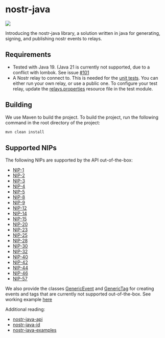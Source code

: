 # nostr-java
[![](https://jitpack.io/v/tcheeric/nostr-java.svg)](https://jitpack.io/#tcheeric/nostr-java)

Introducing the nostr-java library, a solution written in java for generating, signing, and publishing nostr events to relays.

## Requirements
- Tested with Java 19. (Java 21 is currently not supported, due to a conflict with lombok. See issue [#101](https://github.com/tcheeric/nostr-java/issues/101)
- A Nostr relay to connect to. This is needed for the [unit tests](https://github.com/tcheeric/nostr-java/tree/main/nostr-java-test). You can either run your own relay, or use a public one. To configure your test relay, update the [relays.properties](https://github.com/tcheeric/nostr-java/blob/main/nostr-java-test/src/test/resources/relays.properties) resource file in the test module.

## Building
We use Maven to build the project. To build the project, run the following command in the root directory of the project:

```bash
mvn clean install
```

## Supported NIPs
The following NIPs are supported by the API out-of-the-box:
- [NIP-1](https://github.com/nostr-protocol/nips/blob/master/01.md)
- [NIP-2](https://github.com/nostr-protocol/nips/blob/master/02.md)
- [NIP-3](https://github.com/nostr-protocol/nips/blob/master/03.md)
- [NIP-4](https://github.com/nostr-protocol/nips/blob/master/04.md)
- [NIP-5](https://github.com/nostr-protocol/nips/blob/master/05.md)
- [NIP-8](https://github.com/nostr-protocol/nips/blob/master/08.md)
- [NIP-9](https://github.com/nostr-protocol/nips/blob/master/09.md)
- [NIP-12](https://github.com/nostr-protocol/nips/blob/master/12.md)
- [NIP-14](https://github.com/nostr-protocol/nips/blob/master/14.md)
- [NIP-15](https://github.com/nostr-protocol/nips/blob/master/15.md)
- [NIP-20](https://github.com/nostr-protocol/nips/blob/master/20.md)
- [NIP-23](https://github.com/nostr-protocol/nips/blob/master/23.md)
- [NIP-25](https://github.com/nostr-protocol/nips/blob/master/25.md)
- [NIP-28](https://github.com/nostr-protocol/nips/blob/master/28.md)
- [NIP-30](https://github.com/nostr-protocol/nips/blob/master/30.md)
- [NIP-32](https://github.com/nostr-protocol/nips/blob/master/32.md)
- [NIP-40](https://github.com/nostr-protocol/nips/blob/master/40.md)
- [NIP-42](https://github.com/nostr-protocol/nips/blob/master/42.md)
- [NIP-44](https://github.com/nostr-protocol/nips/blob/master/44.md)
- [NIP-46](https://github.com/nostr-protocol/nips/blob/master/46.md)
- [NIP-57](https://github.com/nostr-protocol/nips/blob/master/57.md)

We also provide the classes [GenericEvent](https://github.com/tcheeric/nostr-java/blob/main/nostr-java-event/src/main/java/nostr/event/impl/GenericEvent.java) and [GenericTag](https://github.com/tcheeric/nostr-java/blob/main/nostr-java-event/src/main/java/nostr/event/impl/GenericTag.java) for creating events and tags that are currently not supported out-of-the-box.
See working example [here](https://github.com/tcheeric/nostr-java/tree/main/nostr-java-examples)

Additional reading:
- [nostr-java-api](https://github.com/tcheeric/nostr-java/tree/main/nostr-java-api)
- [nostr-java-id](https://github.com/tcheeric/nostr-java/tree/main/nostr-java-id)
- [nostr-java-examples](https://github.com/tcheeric/nostr-java/tree/main/nostr-java-examples)
